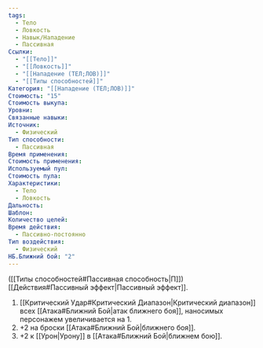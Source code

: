 ```yaml
---
tags:
  - Тело
  - Ловкость
  - Навык/Нападение
  - Пассивная
Ссылки:
  - "[[Тело]]"
  - "[[Ловкость]]"
  - "[[Нападение (ТЕЛ;ЛОВ)]]"
  - "[[Типы способностей]]"
Категория: "[[Нападение (ТЕЛ;ЛОВ)]]"
Стоимость: "15"
Стоимость выкупа: 
Уровни: 
Связанные навыки: 
Источник:
  - Физический
Тип способности:
  - Пассивная
Время применения: 
Стоимость применения: 
Используемый пул: 
Стоимость пула: 
Характеристики:
  - Тело
  - Ловкость
Дальность: 
Шаблон: 
Количество целей: 
Время действия:
  - Пассивно-постоянно
Тип воздействия:
  - Физический
НБ.Ближний бой: "2"
---
```

([[Типы способностей#Пассивная способность|П]]) [[Действия#Пассивный эффект|Пассивный эффект]]. 

1. [[Критический Удар#Критический Диапазон|Критический диапазон]] всех [[Атака#Ближний Бой|атак ближнего боя]], наносимых персонажем увеличивается на 1. 
2. +2 на броски [[Атака#Ближний Бой|ближнего боя]].
3. +2 к [[Урон|Урону]] в [[Атака#Ближний Бой|ближнем бою]].